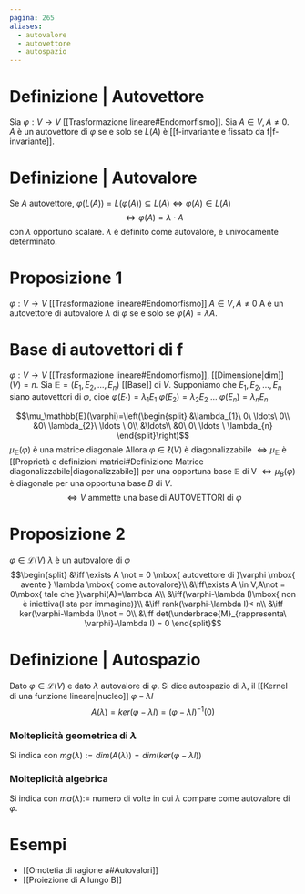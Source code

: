 ```yaml
---
pagina: 265
aliases:
  - autovalore
  - autovettore
  - autospazio
---
```

# Definizione | Autovettore
Sia $\varphi:V\to V$ [[Trasformazione lineare#Endomorfismo]].
Sia $A\in V, A\not  = 0$.
$A$ è un autovettore di $\varphi$ se e solo se $L(A)$ è [[f-invariante e fissato da f|f-invariante]].
# Definizione | Autovalore
Se $A$ autovettore, 
$\varphi(L(A))=L(\varphi(A))\subseteq L(A)\iff \varphi(A)\in L(A)$ 
$$\iff\varphi(A)=\lambda\cdot A$$
con $\lambda$ opportuno scalare. 
$\lambda$ è definito come autovalore, è univocamente determinato.

# Proposizione 1
$\varphi:V\to V$ [[Trasformazione lineare#Endomorfismo]]
$A\in V,A\not = 0$
A è un autovettore di autovalore $\lambda$ di $\varphi$ se e solo se $\varphi(A)=\lambda A$.

# Base di autovettori di f
$\varphi:V\to V$ [[Trasformazione lineare#Endomorfismo]], [[Dimensione|dim]]$(V)=n$.
Sia $\mathbb{E}=(E_1,E_2,\ldots,E_n)$ [[Base]] di $V$.
Supponiamo che $E_1,E_2,\ldots,E_n$ siano autovettori di $\varphi$, cioè
$\varphi(E_{1})=\lambda_{1}E_{1}$
$\varphi(E_{2})=\lambda_{2}E_{2}$
$\ldots$
$\varphi(E_{n})=\lambda_{n}E_{n}$

$$\mu_\mathbb{E}(\varphi)=\left(\begin{split}
&\lambda_{1}\ 0\ \ldots\ 0\\
&0\ \lambda_{2}\ \ldots \ 0\\
&\ldots\\
&0\ 0\ \ldots \ \lambda_{n}
\end{split}\right)$$
$\mu_{\mathbb{E}}(\varphi)$ è una matrice diagonale
Allora $\varphi\in \ell(V)$ è diagonalizzabile $\iff \mu_{\mathbb{E}}$ è [[Proprietà e definizioni matrici#Definizione Matrice diagonalizzabile|diagonalizzabile]] per una opportuna base $\mathbb{E}$ di V $\iff \mu_B(\varphi)$ è diagonale per una opportuna base $B$ di $V$.
$$\iff V\mbox{ ammette una base di AUTOVETTORI di }\varphi$$
# Proposizione 2
$\varphi\in \mathcal{L}(V)$
$\lambda$ è un autovalore di $\varphi$
$$\begin{split}
&\iff \exists A \not = 0 \mbox{ autovettore di }\varphi \mbox{ avente } \lambda \mbox{ come autovalore}\\
&\iff\exists A \in V,A\not = 0\mbox{ tale che }\varphi(A)=\lambda A\\
&\iff(\varphi-\lambda I)\mbox{ non è iniettiva(I sta per immagine)}\\
&\iff rank(\varphi-\lambda I)< n\\
&\iff ker(\varphi-\lambda I)\not = 0\\
&\iff det(\underbrace{M}_{rappresenta\ \varphi}-\lambda I) = 0
\end{split}$$
# Definizione | Autospazio
Dato $\varphi\in \mathcal{L}(V)$ e dato $\lambda$ autovalore di $\varphi$.
Si dice autospazio di $\lambda$, il [[Kernel di una funzione lineare|nucleo]] $\varphi-\lambda I$
$$A(\lambda)=ker(\varphi-\lambda I)=(\varphi-\lambda I)^{-1}(0)$$
### Molteplicità geometrica di $\lambda$
Si indica con $mg(\lambda):=dim(A(\lambda))=dim(ker(\varphi-\lambda I))$

### Molteplicità algebrica
Si indica con $ma(\lambda):=$ numero di volte in cui $\lambda$ compare come autovalore di $\varphi$.

# Esempi
- [[Omotetia di ragione a#Autovalori]]
- [[Proiezione di A lungo B]]